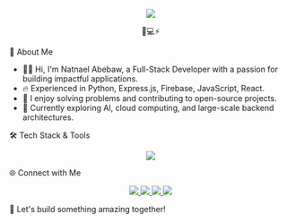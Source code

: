 
<p align="center">
  <img src="https://readme-typing-svg.herokuapp.com?font=Fira+Code&pause=1000&color=36BCF7&center=true&vCenter=true&width=650&lines=Hi+there+👋,+I'm+Natnael+Abebaw!;Full-Stack+Developer+|+Python+|+Express.js+|+Firebase;Passionate+about+building+scalable+web+apps!">
</p>

<p align="center">
  🚀💻⚡
</p>

🚀 About Me
- 👨‍💻 Hi, I'm Natnael Abebaw, a Full-Stack Developer with a passion for building impactful applications.
- 🔥 Experienced in Python, Express.js, Firebase, JavaScript, React.
- 🎯 I enjoy solving problems and contributing to open-source projects.
- 🚀 Currently exploring AI, cloud computing, and large-scale backend architectures.


🛠 Tech Stack & Tools
<p align="center">
  <img src="https://skillicons.dev/icons?i=python,js,nodejs,express,react,firebase,mysql,git,github,vscode,postman" />
</p>

 🌐 Connect with Me
<p align="center">
  <a href="https://natnaeltech.com" target="_blank">
    <img src="https://img.shields.io/badge/🌐-Portfolio-blue?style=for-the-badge" />
  </a>
  <a href="https://github.com/adtmn" target="_blank">
    <img src="https://img.shields.io/badge/GitHub-000000?style=for-the-badge&logo=github&logoColor=white" />
  </a>
  <a href="www.linkedin.com/in/natnaelabebaw" target="_blank">
    <img src="https://img.shields.io/badge/LinkedIn-0077B5?style=for-the-badge&logo=linkedin&logoColor=white" />
  </a>
  <a href="mailto:natnaelabebaw32@gmail.com">
    <img src="https://img.shields.io/badge/Email-0078D4?style=for-the-badge&logo=gmail&logoColor=white" />
  </a>
</p>


🚀 Let's build something amazing together!
